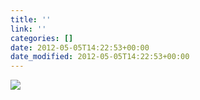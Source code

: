 ```yaml
---
title: ''
link: ''
categories: []
date: 2012-05-05T14:22:53+00:00
date_modified: 2012-05-05T14:22:53+00:00
---
```


![](http://share.hartl.co/instagram/2012-05-05.jpg)
